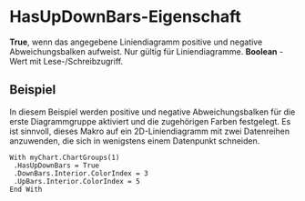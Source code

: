 
# HasUpDownBars-Eigenschaft

 **True**, wenn das angegebene Liniendiagramm positive und negative Abweichungsbalken aufweist. Nur gültig für Liniendiagramme. **Boolean** -Wert mit Lese-/Schreibzugriff.


## Beispiel

In diesem Beispiel werden positive und negative Abweichungsbalken für die erste Diagrammgruppe aktiviert und die zugehörigen Farben festgelegt. Es ist sinnvoll, dieses Makro auf ein 2D-Liniendiagramm mit zwei Datenreihen anzuwenden, die sich in wenigstens einem Datenpunkt schneiden.


```
With myChart.ChartGroups(1) 
 .HasUpDownBars = True 
 .DownBars.Interior.ColorIndex = 3 
 .UpBars.Interior.ColorIndex = 5 
End With
```

